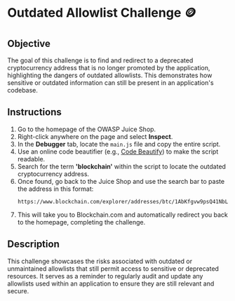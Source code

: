 # Outdated Allowlist Challenge 🪙

## Objective

The goal of this challenge is to find and redirect to a deprecated cryptocurrency address that is no longer promoted by the application, highlighting the dangers of outdated allowlists. This demonstrates how sensitive or outdated information can still be present in an application's codebase.

## Instructions

1. Go to the homepage of the OWASP Juice Shop.
2. Right-click anywhere on the page and select **Inspect**.
3. In the **Debugger** tab, locate the `main.js` file and copy the entire script.
4. Use an online code beautifier (e.g., [Code Beautify](https://codebeautify.org)) to make the script readable.
5. Search for the term **'blockchain'** within the script to locate the outdated cryptocurrency address.
6. Once found, go back to the Juice Shop and use the search bar to paste the address in this format:
   ```
   https://www.blockchain.com/explorer/addresses/btc/1AbKfgvw9psQ41NbLi8kufDQTezwG8DRZm
   ```
7. This will take you to Blockchain.com and automatically redirect you back to the homepage, completing the challenge.

## Description

This challenge showcases the risks associated with outdated or unmaintained allowlists that still permit access to sensitive or deprecated resources. It serves as a reminder to regularly audit and update any allowlists used within an application to ensure they are still relevant and secure.
